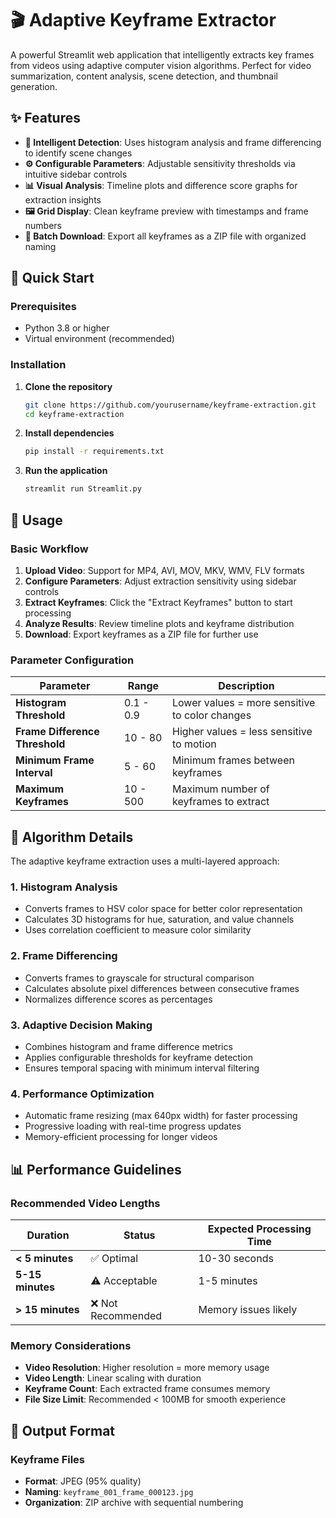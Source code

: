 # 🎬 Adaptive Keyframe Extractor

A powerful Streamlit web application that intelligently extracts key frames from videos using adaptive computer vision algorithms. Perfect for video summarization, content analysis, scene detection, and thumbnail generation.

## ✨ Features

- **🧠 Intelligent Detection**: Uses histogram analysis and frame differencing to identify scene changes
- **⚙️ Configurable Parameters**: Adjustable sensitivity thresholds via intuitive sidebar controls
- **📊 Visual Analysis**: Timeline plots and difference score graphs for extraction insights
- **🖼️ Grid Display**: Clean keyframe preview with timestamps and frame numbers
- **💾 Batch Download**: Export all keyframes as a ZIP file with organized naming

## 🚀 Quick Start

### Prerequisites

- Python 3.8 or higher
- Virtual environment (recommended)

### Installation

1. **Clone the repository**
   ```bash
   git clone https://github.com/yourusername/keyframe-extraction.git
   cd keyframe-extraction
   ```

3. **Install dependencies**
   ```bash
   pip install -r requirements.txt
   ```

4. **Run the application**
   ```bash
   streamlit run Streamlit.py
   ```
## 🎯 Usage

### Basic Workflow

1. **Upload Video**: Support for MP4, AVI, MOV, MKV, WMV, FLV formats
2. **Configure Parameters**: Adjust extraction sensitivity using sidebar controls
3. **Extract Keyframes**: Click the "Extract Keyframes" button to start processing
4. **Analyze Results**: Review timeline plots and keyframe distribution
5. **Download**: Export keyframes as a ZIP file for further use

### Parameter Configuration

| Parameter | Range | Description |
|-----------|-------|-------------|
| **Histogram Threshold** | 0.1 - 0.9 | Lower values = more sensitive to color changes |
| **Frame Difference Threshold** | 10 - 80 | Higher values = less sensitive to motion |
| **Minimum Frame Interval** | 5 - 60 | Minimum frames between keyframes |
| **Maximum Keyframes** | 10 - 500 | Maximum number of keyframes to extract |

## 🔬 Algorithm Details

The adaptive keyframe extraction uses a multi-layered approach:

### 1. **Histogram Analysis**
- Converts frames to HSV color space for better color representation
- Calculates 3D histograms for hue, saturation, and value channels
- Uses correlation coefficient to measure color similarity

### 2. **Frame Differencing**
- Converts frames to grayscale for structural comparison
- Calculates absolute pixel differences between consecutive frames
- Normalizes difference scores as percentages

### 3. **Adaptive Decision Making**
- Combines histogram and frame difference metrics
- Applies configurable thresholds for keyframe detection
- Ensures temporal spacing with minimum interval filtering

### 4. **Performance Optimization**
- Automatic frame resizing (max 640px width) for faster processing
- Progressive loading with real-time progress updates
- Memory-efficient processing for longer videos

## 📊 Performance Guidelines

### Recommended Video Lengths

| Duration | Status | Expected Processing Time |
|----------|--------|-------------------------|
| **< 5 minutes** | ✅ Optimal | 10-30 seconds |
| **5-15 minutes** | ⚠️ Acceptable | 1-5 minutes |
| **> 15 minutes** | ❌ Not Recommended | Memory issues likely |

### Memory Considerations

- **Video Resolution**: Higher resolution = more memory usage
- **Video Length**: Linear scaling with duration
- **Keyframe Count**: Each extracted frame consumes memory
- **File Size Limit**: Recommended < 100MB for smooth experience


## 🎨 Output Format

### Keyframe Files
- **Format**: JPEG (95% quality)
- **Naming**: `keyframe_001_frame_000123.jpg`
- **Organization**: ZIP archive with sequential numbering

